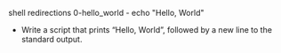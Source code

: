 shell redirections
0-hello_world - echo "Hello, World"
* Write a script that prints “Hello, World”, followed by a new line to the standard output.

